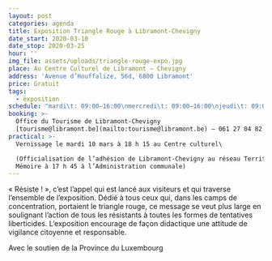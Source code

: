 ```yaml
---
layout: post
categories: agenda
title: Exposition Triangle Rouge à Libramont-Chevigny
date_start: 2020-03-10
date_stop: 2020-03-25
hour: ''
img_file: assets/uploads/triangle-rouge-expo.jpg
place: Au Centre Culturel de Libramont – Chevigny
address: 'Avenue d’Houffalize, 56d, 6800 Libramont'
price: Gratuit
tags:
  - exposition
schedule: "mardi\t: 09:00–16:00\nmercredi\t: 09:00–16:00\njeudi\t: 09:00–16:00\nvendredi\t: 09:00–16:00\nsamedi\t: Fermé\ndimanche : Fermé\nlundi\t: 09:00–16:00"
booking: >-
  Office du Tourisme de Libramont-Chevigny
  [tourisme@libramont.be](mailto:tourisme@libramont.be) – 061 27 04 82
practical: >-
  Vernissage le mardi 10 mars à 18 h 15 au Centre culturel\

  (Officialisation de l’adhésion de Libramont-Chevigny au réseau Territoire de
  Mémoire à 17 h 45 à l’Administration communale)
---
```

« Résiste ! », c’est l’appel qui est lancé aux visiteurs et qui traverse l’ensemble de l’exposition. Dédié à tous ceux qui, dans les camps de concentration, portaient le triangle rouge, ce message se veut plus large en soulignant l’action de tous les résistants à toutes les formes de tentatives liberticides. L’exposition encourage de façon didactique une attitude de vigilance citoyenne et responsable.

Avec le soutien de la Province du Luxembourg
